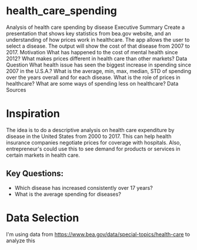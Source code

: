 # health_care_spending
Analysis of health care spending by disease
Executive Summary
Create a presentation that shows key statistics from bea.gov website, and an understanding of how prices work in healthcare. The app allows the user to select a disease. The output will show the cost of that disease from 2007 to 2017.
Motivation
What has happened to the cost of mental health since 2012? What makes prices different in health care than other markets? 
Data Question
What health issue has seen the biggest increase in spending since 2007 in the U.S.A.?  What is the average, min, max, median, STD of spending over the years overall and for each disease. What is the role of prices in healthcare? What are some ways of spending less on healthcare?
Data Sources


# Inspiration
The idea is to do a descriptive analysis on health care expenditure by disease in the United States from 2000 to 2017. This can help health insurance companies negotiate prices for coverage with hospitals. Also, entrepreneur's could use this to see demand for products or services in certain markets in health care.
## Key Questions:
* Which disease has increased consistently over 17 years?
* What is the average spending for diseases?

# Data Selection
I'm using data from https://www.bea.gov/data/special-topics/health-care to analyze this
